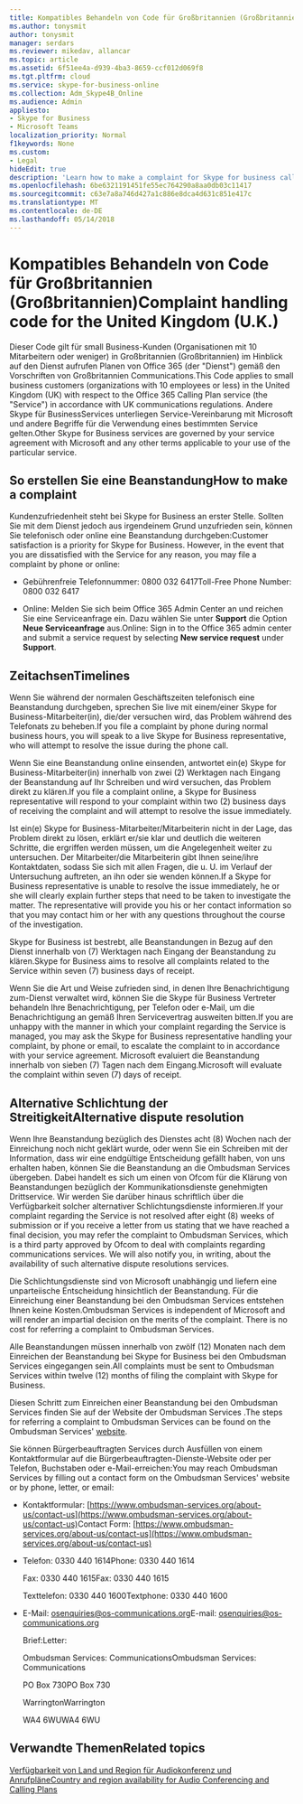 ```yaml
---
title: Kompatibles Behandeln von Code für Großbritannien (Großbritannien)
ms.author: tonysmit
author: tonysmit
manager: serdars
ms.reviewer: mikedav, allancar
ms.topic: article
ms.assetid: 6f51ee4a-d939-4ba3-8659-ccf012d069f8
ms.tgt.pltfrm: cloud
ms.service: skype-for-business-online
ms.collection: Adm_Skype4B_Online
ms.audience: Admin
appliesto:
- Skype for Business
- Microsoft Teams
localization_priority: Normal
f1keywords: None
ms.custom:
- Legal
hideEdit: true
description: 'Learn how to make a complaint for Skype for business calling services (PSTN Calling in the United Kingdom), what the timelines are for replies, and how to resolve disputes for unresolved complaints. '
ms.openlocfilehash: 6be6321191451fe55ec764290a8aa0db03c11417
ms.sourcegitcommit: c63e7a8a746d427a1c886e8dca4d631c851e417c
ms.translationtype: MT
ms.contentlocale: de-DE
ms.lasthandoff: 05/14/2018
---
```

# <a name="complaint-handling-code-for-the-united-kingdom-uk"></a><span data-ttu-id="8e7fb-103">Kompatibles Behandeln von Code für Großbritannien (Großbritannien)</span><span class="sxs-lookup"><span data-stu-id="8e7fb-103">Complaint handling code for the United Kingdom (U.K.)</span></span>

<span data-ttu-id="8e7fb-104">Dieser Code gilt für small Business-Kunden (Organisationen mit 10 Mitarbeitern oder weniger) in Großbritannien (Großbritannien) im Hinblick auf den Dienst aufrufen Planen von Office 365 (der "Dienst") gemäß den Vorschriften von Großbritannien Communications.</span><span class="sxs-lookup"><span data-stu-id="8e7fb-104">This Code applies to small business customers (organizations with 10 employees or less) in the United Kingdom (UK) with respect to the Office 365 Calling Plan service (the "Service") in accordance with UK communications regulations.</span></span> <span data-ttu-id="8e7fb-105">Andere Skype für BusinessServices unterliegen Service-Vereinbarung mit Microsoft und andere Begriffe für die Verwendung eines bestimmten Service gelten.</span><span class="sxs-lookup"><span data-stu-id="8e7fb-105">Other Skype for Business services are governed by your service agreement with Microsoft and any other terms applicable to your use of the particular service.</span></span>
  
## <a name="how-to-make-a-complaint"></a><span data-ttu-id="8e7fb-106">So erstellen Sie eine Beanstandung</span><span class="sxs-lookup"><span data-stu-id="8e7fb-106">How to make a complaint</span></span>

<span data-ttu-id="8e7fb-p102">Kundenzufriedenheit steht bei Skype for Business an erster Stelle. Sollten Sie mit dem Dienst jedoch aus irgendeinem Grund unzufrieden sein, können Sie telefonisch oder online eine Beanstandung durchgeben:</span><span class="sxs-lookup"><span data-stu-id="8e7fb-p102">Customer satisfaction is a priority for Skype for Business. However, in the event that you are dissatisfied with the Service for any reason, you may file a complaint by phone or online:</span></span>
  
- <span data-ttu-id="8e7fb-109">Gebührenfreie Telefonnummer: 0800 032 6417</span><span class="sxs-lookup"><span data-stu-id="8e7fb-109">Toll-Free Phone Number: 0800 032 6417</span></span>
    
- <span data-ttu-id="8e7fb-110">Online: Melden Sie sich beim Office 365 Admin Center an und reichen Sie eine Serviceanfrage ein. Dazu wählen Sie unter **Support** die Option **Neue Serviceanfrage** aus.</span><span class="sxs-lookup"><span data-stu-id="8e7fb-110">Online: Sign in to the Office 365 admin center and submit a service request by selecting **New service request** under **Support**.</span></span> 
    
## <a name="timelines"></a><span data-ttu-id="8e7fb-111">Zeitachsen</span><span class="sxs-lookup"><span data-stu-id="8e7fb-111">Timelines</span></span>

<span data-ttu-id="8e7fb-112">Wenn Sie während der normalen Geschäftszeiten telefonisch eine Beanstandung durchgeben, sprechen Sie live mit einem/einer Skype for Business-Mitarbeiter(in), die/der versuchen wird, das Problem während des Telefonats zu beheben.</span><span class="sxs-lookup"><span data-stu-id="8e7fb-112">If you file a complaint by phone during normal business hours, you will speak to a live Skype for Business representative, who will attempt to resolve the issue during the phone call.</span></span>
  
<span data-ttu-id="8e7fb-113">Wenn Sie eine Beanstandung online einsenden, antwortet ein(e) Skype for Business-Mitarbeiter(in) innerhalb von zwei (2) Werktagen nach Eingang der Beanstandung auf Ihr Schreiben und wird versuchen, das Problem direkt zu klären.</span><span class="sxs-lookup"><span data-stu-id="8e7fb-113">If you file a complaint online, a Skype for Business representative will respond to your complaint within two (2) business days of receiving the complaint and will attempt to resolve the issue immediately.</span></span>
  
<span data-ttu-id="8e7fb-p103">Ist ein(e) Skype for Business-Mitarbeiter/Mitarbeiterin nicht in der Lage, das Problem direkt zu lösen, erklärt er/sie klar und deutlich die weiteren Schritte, die ergriffen werden müssen, um die Angelegenheit weiter zu untersuchen. Der Mitarbeiter/die Mitarbeiterin gibt Ihnen seine/ihre Kontaktdaten, sodass Sie sich mit allen Fragen, die u. U. im Verlauf der Untersuchung auftreten, an ihn oder sie wenden können.</span><span class="sxs-lookup"><span data-stu-id="8e7fb-p103">If a Skype for Business representative is unable to resolve the issue immediately, he or she will clearly explain further steps that need to be taken to investigate the matter. The representative will provide you his or her contact information so that you may contact him or her with any questions throughout the course of the investigation.</span></span>
  
<span data-ttu-id="8e7fb-116">Skype for Business ist bestrebt, alle Beanstandungen in Bezug auf den Dienst innerhalb von (7) Werktagen nach Eingang der Beanstandung zu klären.</span><span class="sxs-lookup"><span data-stu-id="8e7fb-116">Skype for Business aims to resolve all complaints related to the Service within seven (7) business days of receipt.</span></span> 
  
<span data-ttu-id="8e7fb-117">Wenn Sie die Art und Weise zufrieden sind, in denen Ihre Benachrichtigung zum-Dienst verwaltet wird, können Sie die Skype für Business Vertreter behandeln Ihre Benachrichtigung, per Telefon oder e-Mail, um die Benachrichtigung an gemäß Ihren Servicevertrag ausweiten bitten.</span><span class="sxs-lookup"><span data-stu-id="8e7fb-117">If you are unhappy with the manner in which your complaint regarding the Service is managed, you may ask the Skype for Business representative handling your complaint, by phone or email, to escalate the complaint to in accordance with your service agreement.</span></span> <span data-ttu-id="8e7fb-118">Microsoft evaluiert die Beanstandung innerhalb von sieben (7) Tagen nach dem Eingang.</span><span class="sxs-lookup"><span data-stu-id="8e7fb-118">Microsoft will evaluate the complaint within seven (7) days of receipt.</span></span>
  
## <a name="alternative-dispute-resolution"></a><span data-ttu-id="8e7fb-119">Alternative Schlichtung der Streitigkeit</span><span class="sxs-lookup"><span data-stu-id="8e7fb-119">Alternative dispute resolution</span></span>

<span data-ttu-id="8e7fb-p105">Wenn Ihre Beanstandung bezüglich des Dienstes acht (8) Wochen nach der Einreichung noch nicht geklärt wurde, oder wenn Sie ein Schreiben mit der Information, dass wir eine endgültige Entscheidung gefällt haben, von uns erhalten haben, können Sie die Beanstandung an die Ombudsman Services übergeben. Dabei handelt es sich um einen von Ofcom für die Klärung von Beanstandungen bezüglich der Kommunikationsdienste genehmigten Drittservice. Wir werden Sie darüber hinaus schriftlich über die Verfügbarkeit solcher alternativer Schlichtungsdienste informieren.</span><span class="sxs-lookup"><span data-stu-id="8e7fb-p105">If your complaint regarding the Service is not resolved after eight (8) weeks of submission or if you receive a letter from us stating that we have reached a final decision, you may refer the complaint to Ombudsman Services, which is a third party approved by Ofcom to deal with complaints regarding communications services. We will also notify you, in writing, about the availability of such alternative dispute resolutions services.</span></span> 
  
<span data-ttu-id="8e7fb-p106">Die Schlichtungsdienste sind von Microsoft unabhängig und liefern eine unparteiische Entscheidung hinsichtlich der Beanstandung. Für die Einreichung einer Beanstandung bei den Ombudsman Services entstehen Ihnen keine Kosten.</span><span class="sxs-lookup"><span data-stu-id="8e7fb-p106">Ombudsman Services is independent of Microsoft and will render an impartial decision on the merits of the complaint. There is no cost for referring a complaint to Ombudsman Services.</span></span> 
  
<span data-ttu-id="8e7fb-124">Alle Beanstandungen müssen innerhalb von zwölf (12) Monaten nach dem Einreichen der Beanstandung bei Skype for Business bei den Ombudsman Services eingegangen sein.</span><span class="sxs-lookup"><span data-stu-id="8e7fb-124">All complaints must be sent to Ombudsman Services within twelve (12) months of filing the complaint with Skype for Business.</span></span>
  
<span data-ttu-id="8e7fb-125">Diesen Schritt zum Einreichen einer Beanstandung bei den Ombudsman Services finden Sie auf der Website der Ombudsman Services [](http://go.microsoft.com/fwlink/?LinkID=820708&amp;clcid=0x809).</span><span class="sxs-lookup"><span data-stu-id="8e7fb-125">The steps for referring a complaint to Ombudsman Services can be found on the Ombudsman Services' [website](http://go.microsoft.com/fwlink/?LinkID=820708&amp;clcid=0x809).</span></span>
  
<span data-ttu-id="8e7fb-126">Sie können Bürgerbeauftragten Services durch Ausfüllen von einem Kontaktformular auf die Bürgerbeauftragten-Dienste-Website oder per Telefon, Buchstaben oder e-Mail-erreichen:</span><span class="sxs-lookup"><span data-stu-id="8e7fb-126">You may reach Ombudsman Services by filling out a contact form on the Ombudsman Services' website or by phone, letter, or email:</span></span>
  
- <span data-ttu-id="8e7fb-127">Kontaktformular: [https://www.ombudsman-services.org/about-us/contact-us](https://www.ombudsman-services.org/about-us/contact-us)</span><span class="sxs-lookup"><span data-stu-id="8e7fb-127">Contact Form: [https://www.ombudsman-services.org/about-us/contact-us](https://www.ombudsman-services.org/about-us/contact-us)</span></span>
    
- <span data-ttu-id="8e7fb-128">Telefon: 0330 440 1614</span><span class="sxs-lookup"><span data-stu-id="8e7fb-128">Phone: 0330 440 1614</span></span>
    
    <span data-ttu-id="8e7fb-129">Fax: 0330 440 1615</span><span class="sxs-lookup"><span data-stu-id="8e7fb-129">Fax: 0330 440 1615</span></span>
    
    <span data-ttu-id="8e7fb-130">Texttelefon: 0330 440 1600</span><span class="sxs-lookup"><span data-stu-id="8e7fb-130">Textphone: 0330 440 1600</span></span>
    
- <span data-ttu-id="8e7fb-131">E-Mail: [osenquiries@os-communications.org](mailto:osenquiries@os-communications.org)</span><span class="sxs-lookup"><span data-stu-id="8e7fb-131">E-mail: [osenquiries@os-communications.org](mailto:osenquiries@os-communications.org)</span></span>
    
    <span data-ttu-id="8e7fb-132">Brief:</span><span class="sxs-lookup"><span data-stu-id="8e7fb-132">Letter:</span></span>
    
    <span data-ttu-id="8e7fb-133">Ombudsman Services: Communications</span><span class="sxs-lookup"><span data-stu-id="8e7fb-133">Ombudsman Services: Communications</span></span>
    
    <span data-ttu-id="8e7fb-134">PO Box 730</span><span class="sxs-lookup"><span data-stu-id="8e7fb-134">PO Box 730</span></span>
    
    <span data-ttu-id="8e7fb-135">Warrington</span><span class="sxs-lookup"><span data-stu-id="8e7fb-135">Warrington</span></span>
    
    <span data-ttu-id="8e7fb-136">WA4 6WU</span><span class="sxs-lookup"><span data-stu-id="8e7fb-136">WA4 6WU</span></span>
    

## <a name="related-topics"></a><span data-ttu-id="8e7fb-137">Verwandte Themen</span><span class="sxs-lookup"><span data-stu-id="8e7fb-137">Related topics</span></span>
[<span data-ttu-id="8e7fb-138">Verfügbarkeit von Land und Region für Audiokonferenz und Anrufpläne</span><span class="sxs-lookup"><span data-stu-id="8e7fb-138">Country and region availability for Audio Conferencing and Calling Plans</span></span>](../country-and-region-availability-for-audio-conferencing-and-calling-plans/country-and-region-availability-for-audio-conferencing-and-calling-plans.md)

